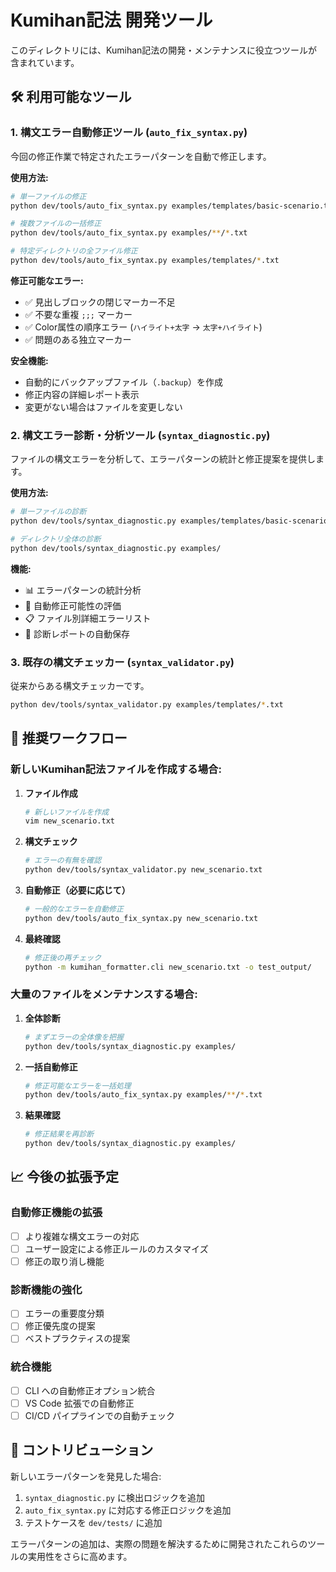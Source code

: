 # Kumihan記法 開発ツール

このディレクトリには、Kumihan記法の開発・メンテナンスに役立つツールが含まれています。

## 🛠️ 利用可能なツール

### 1. 構文エラー自動修正ツール (`auto_fix_syntax.py`)

今回の修正作業で特定されたエラーパターンを自動で修正します。

**使用方法:**
```bash
# 単一ファイルの修正
python dev/tools/auto_fix_syntax.py examples/templates/basic-scenario.txt

# 複数ファイルの一括修正
python dev/tools/auto_fix_syntax.py examples/**/*.txt

# 特定ディレクトリの全ファイル修正
python dev/tools/auto_fix_syntax.py examples/templates/*.txt
```

**修正可能なエラー:**
- ✅ 見出しブロックの閉じマーカー不足
- ✅ 不要な重複 `;;;` マーカー
- ✅ Color属性の順序エラー (`ハイライト+太字` → `太字+ハイライト`)
- ✅ 問題のある独立マーカー

**安全機能:**
- 自動的にバックアップファイル（`.backup`）を作成
- 修正内容の詳細レポート表示
- 変更がない場合はファイルを変更しない

### 2. 構文エラー診断・分析ツール (`syntax_diagnostic.py`)

ファイルの構文エラーを分析して、エラーパターンの統計と修正提案を提供します。

**使用方法:**
```bash
# 単一ファイルの診断
python dev/tools/syntax_diagnostic.py examples/templates/basic-scenario.txt

# ディレクトリ全体の診断
python dev/tools/syntax_diagnostic.py examples/
```

**機能:**
- 📊 エラーパターンの統計分析
- 🔧 自動修正可能性の評価
- 📋 ファイル別詳細エラーリスト
- 📝 診断レポートの自動保存

### 3. 既存の構文チェッカー (`syntax_validator.py`)

従来からある構文チェッカーです。

```bash
python dev/tools/syntax_validator.py examples/templates/*.txt
```

## 🎯 推奨ワークフロー

### 新しいKumihan記法ファイルを作成する場合:

1. **ファイル作成**
   ```bash
   # 新しいファイルを作成
   vim new_scenario.txt
   ```

2. **構文チェック**
   ```bash
   # エラーの有無を確認
   python dev/tools/syntax_validator.py new_scenario.txt
   ```

3. **自動修正（必要に応じて）**
   ```bash
   # 一般的なエラーを自動修正
   python dev/tools/auto_fix_syntax.py new_scenario.txt
   ```

4. **最終確認**
   ```bash
   # 修正後の再チェック
   python -m kumihan_formatter.cli new_scenario.txt -o test_output/
   ```

### 大量のファイルをメンテナンスする場合:

1. **全体診断**
   ```bash
   # まずエラーの全体像を把握
   python dev/tools/syntax_diagnostic.py examples/
   ```

2. **一括自動修正**
   ```bash
   # 修正可能なエラーを一括処理
   python dev/tools/auto_fix_syntax.py examples/**/*.txt
   ```

3. **結果確認**
   ```bash
   # 修正結果を再診断
   python dev/tools/syntax_diagnostic.py examples/
   ```

## 📈 今後の拡張予定

### 自動修正機能の拡張
- [ ] より複雑な構文エラーの対応
- [ ] ユーザー設定による修正ルールのカスタマイズ
- [ ] 修正の取り消し機能

### 診断機能の強化
- [ ] エラーの重要度分類
- [ ] 修正優先度の提案
- [ ] ベストプラクティスの提案

### 統合機能
- [ ] CLI への自動修正オプション統合
- [ ] VS Code 拡張での自動修正
- [ ] CI/CD パイプラインでの自動チェック

## 🤝 コントリビューション

新しいエラーパターンを発見した場合:

1. `syntax_diagnostic.py` に検出ロジックを追加
2. `auto_fix_syntax.py` に対応する修正ロジックを追加
3. テストケースを `dev/tests/` に追加

エラーパターンの追加は、実際の問題を解決するために開発されたこれらのツールの実用性をさらに高めます。
